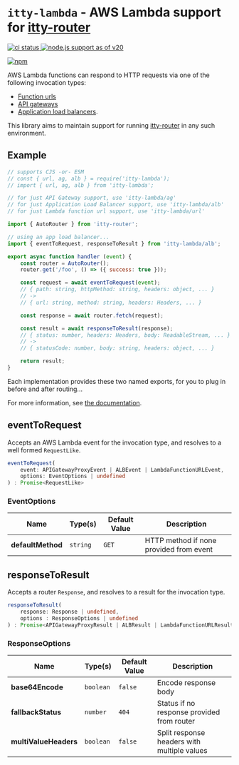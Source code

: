 # `itty-lambda` - AWS Lambda support for [itty-router]

[
  ![ci status](https://github.com/EvanK/itty-lambda/actions/workflows/ci.yaml/badge.svg)
](https://github.com/EvanK/itty-lambda/actions/workflows/ci.yaml)
[
  ![node.js support as of v20](https://img.shields.io/badge/Node.js-v20-yellow)
](https://nodejs.org/docs/latest-v20.x/api/)

[
  ![npm](https://nodei.co/npm/itty-lambda.png)
](https://www.npmjs.com/package/itty-lambda)

AWS Lambda functions can respond to HTTP requests via one of the following invocation types:
- [Function urls][lambda-function-urls]
- [API gateways][api-gateways]
- [Application load balancers][albs].

This library aims to maintain support for running [itty-router] in any such environment.


## Example

```js
// supports CJS -or- ESM
// const { url, ag, alb } = require('itty-lambda');
// import { url, ag, alb } from 'itty-lambda';

// for just API Gateway support, use 'itty-lambda/ag'
// for just Application Load Balancer support, use 'itty-lambda/alb'
// for just Lambda function url support, use 'itty-lambda/url'

import { AutoRouter } from 'itty-router';

// using an app load balancer...
import { eventToRequest, responseToResult } from 'itty-lambda/alb';

export async function handler (event) {
    const router = AutoRouter();
    router.get('/foo', () => ({ success: true }));

    const request = await eventToRequest(event);
    // { path: string, httpMethod: string, headers: object, ... }
    // ->
    // { url: string, method: string, headers: Headers, ... }

    const response = await router.fetch(request);

    const result = await responseToResult(response);
    // { status: number, headers: Headers, body: ReadableStream, ... }
    // ->
    // { statusCode: number, body: string, headers: object, ... }

    return result;
}
```

Each implementation provides these two named exports, for you to plug in before and after routing...

For more information, see [the documentation](https://EvanK.github.io/itty-lambda/).

## eventToRequest

Accepts an AWS Lambda event for the invocation type, and resolves to a well formed `RequestLike`.

```ts
eventToRequest(
    event: APIGatewayProxyEvent | ALBEvent | LambdaFunctionURLEvent,
    options: EventOptions | undefined
) : Promise<RequestLike>
```

### EventOptions

| Name | Type(s) | Default Value | Description |
| -- | -- | -- | -- |
| **defaultMethod** | `string` | `GET` | HTTP method if none provided from event |


## responseToResult

Accepts a router `Response`, and resolves to a result for the invocation type.

```ts
responseToResult(
    response: Response | undefined,
    options : ResponseOptions | undefined
) : Promise<APIGatewayProxyResult | ALBResult | LambdaFunctionURLResult>
```

### ResponseOptions

| Name | Type(s) | Default Value | Description |
| -- | -- | -- | -- |
| **base64Encode** | `boolean` | `false` | Encode response body |
| **fallbackStatus** | `number` | `404` | Status if no response provided from router |
| **multiValueHeaders** | `boolean` | `false` | Split response headers with multiple values |


<!-- footnotes and urls -->
[itty-router]: https://itty.dev/itty-router/
[lambda-function-urls]: https://docs.aws.amazon.com/lambda/latest/dg/urls-invocation.html
[api-gateways]: https://docs.aws.amazon.com/apigateway/latest/developerguide/set-up-lambda-integrations.html
[albs]: https://docs.aws.amazon.com/elasticloadbalancing/latest/application/lambda-functions.html
